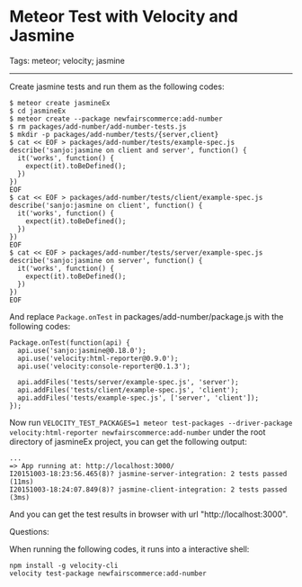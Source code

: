 # Meteor Test with Velocity and Jasmine
Tags: meteor; velocity; jasmine

------

Create jasmine tests and run them as the following codes:

    $ meteor create jasmineEx
    $ cd jasmineEx
    $ meteor create --package newfairscommerce:add-number
    $ rm packages/add-number/add-number-tests.js
    $ mkdir -p packages/add-number/tests/{server,client}
    $ cat << EOF > packages/add-number/tests/example-spec.js
    describe('sanjo:jasmine on client and server', function() {
      it('works', function() {
        expect(it).toBeDefined();
      })
    })
    EOF
    $ cat << EOF > packages/add-number/tests/client/example-spec.js
    describe('sanjo:jasmine on client', function() {
      it('works', function() {
        expect(it).toBeDefined();
      })
    })
    EOF
    $ cat << EOF > packages/add-number/tests/server/example-spec.js
    describe('sanjo:jasmine on server', function() {
      it('works', function() {
        expect(it).toBeDefined();
      })
    })
    EOF

And replace `Package.onTest` in packages/add-number/package.js with the following codes:

    Package.onTest(function(api) {
      api.use('sanjo:jasmine@0.18.0');
      api.use('velocity:html-reporter@0.9.0');
      api.use('velocity:console-reporter@0.1.3');

      api.addFiles('tests/server/example-spec.js', 'server');
      api.addFiles('tests/client/example-spec.js', 'client');
      api.addFiles('tests/example-spec.js', ['server', 'client']);
    });

Now run `VELOCITY_TEST_PACKAGES=1 meteor test-packages --driver-package velocity:html-reporter newfairscommerce:add-number`
under the root directory of jasmineEx project,
you can get the following output:

    ...
    => App running at: http://localhost:3000/
    I20151003-18:23:56.465(8)? jasmine-server-integration: 2 tests passed (11ms)
    I20151003-18:24:07.849(8)? jasmine-client-integration: 2 tests passed (3ms)

And you can get the test results in browser with url "http://localhost:3000".

Questions:

When running the following codes, it runs into a interactive shell:

    npm install -g velocity-cli
    velocity test-package newfairscommerce:add-number
